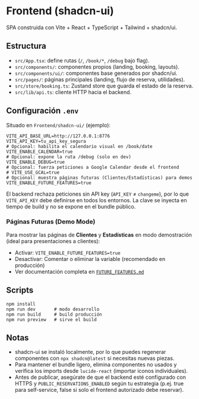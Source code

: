 # Frontend (shadcn-ui)

SPA construida con Vite + React + TypeScript + Tailwind + shadcn/ui.

## Estructura
- `src/App.tsx`: define rutas (`/`, `/book/*`, `/debug` bajo flag).
- `src/components/`: componentes propios (landing, booking, layouts).
- `src/components/ui/`: componentes base generados por shadcn/ui.
- `src/pages/`: páginas principales (landing, flujo de reserva, utilidades).
- `src/store/booking.ts`: Zustand store que guarda el estado de la reserva.
- `src/lib/api.ts`: cliente HTTP hacia el backend.

## Configuración `.env`
Situado en `Frontend/shadcn-ui/` (ejemplo):
```
VITE_API_BASE_URL=http://127.0.0.1:8776
VITE_API_KEY=tu_api_key_segura
# Opcional: habilita el calendario visual en /book/date
VITE_ENABLE_CALENDAR=true
# Opcional: expone la ruta /debug (solo en dev)
VITE_ENABLE_DEBUG=true
# Opcional: fuerza peticiones a Google Calendar desde el frontend
# VITE_USE_GCAL=true
# Opcional: muestra páginas futuras (Clientes/Estadísticas) para demos
VITE_ENABLE_FUTURE_FEATURES=true
```
El backend rechaza peticiones sin API key (`API_KEY` ≠ `changeme`), por lo que `VITE_API_KEY` debe definirse en todos los entornos. La clave se inyecta en tiempo de build y no se expone en el bundle público.

### Páginas Futuras (Demo Mode)
Para mostrar las páginas de **Clientes** y **Estadísticas** en modo demostración (ideal para presentaciones a clientes):
- Activar: `VITE_ENABLE_FUTURE_FEATURES=true`
- Desactivar: Comentar o eliminar la variable (recomendado en producción)
- Ver documentación completa en [`FUTURE_FEATURES.md`](./FUTURE_FEATURES.md)

## Scripts
```
npm install
npm run dev       # modo desarrollo
npm run build     # build producción
npm run preview   # sirve el build
```

## Notas
- shadcn-ui se instaló localmente, por lo que puedes regenerar componentes con `npx shadcn@latest` si necesitas nuevas piezas.
- Para mantener el bundle ligero, elimina componentes no usados y verifica los imports desde `lucide-react` (importar iconos individuales).
- Antes de publicar, asegúrate de que el backend esté configurado con HTTPS y `PUBLIC_RESERVATIONS_ENABLED` según tu estrategia (p.ej. true para self-service, false si solo el frontend autorizado debe reservar).
